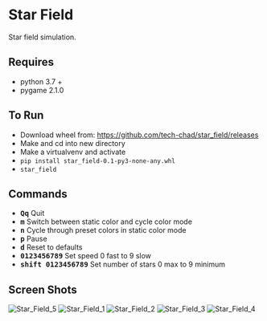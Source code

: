 # Star Field
Star field simulation.

## Requires
- python 3.7 +
- pygame 2.1.0

## To Run
- Download wheel from: https://github.com/tech-chad/star_field/releases
- Make and cd into new directory
- Make a virtualvenv and activate
- ```pip install star_field-0.1-py3-none-any.whl```
- ```star_field```

## Commands
- **<kbd>Q</kbd><kbd>q</kbd>** Quit
- **<kbd>m</kbd>** Switch between static color and cycle color mode
- **<kbd>n</kbd>** Cycle through preset colors in static color mode
- **<kbd>p</kbd>** Pause
- **<kbd>d</kbd>** Reset to defaults
- **<kbd>0123456789</kbd>** Set speed 0 fast to 9 slow
- **<kbd>shift 0123456789</kbd>** Set number of stars 0 max to 9 minimum

## Screen Shots

![Star_Field_5](https://i.fluffy.cc/kHJ4zRH9htFtzF63cZ9WBsXPGqPG9ZL8.png)
![Star_Field_1](https://i.fluffy.cc/K8z6FHlrPGLHr8vDllJdT1hRqs19qXc7.png)
![Star_Field_2](https://i.fluffy.cc/XbqVPPqgWSX9QtwK6GzdsvTTfszQpLfT.png)
![Star_Field_3](https://i.fluffy.cc/hdMW37DBxTDzrz3CgsKM6ZgJjvprtpvr.png)
![Star_Field_4](https://i.fluffy.cc/8r4rcWN6hcDRMK9t8Xd5SPtzSpxTw296.png)
